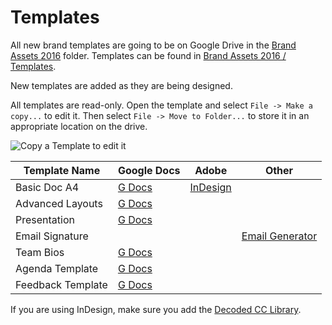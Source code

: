 # Templates

All new brand templates are going to be on Google Drive in the [Brand Assets 2016](https://drive.google.com/a/decoded.co/folderview?id=0B7zlrpAcS_XNd28wSXh3SE5Ja0U&usp=sharing) folder. Templates can be found in [Brand Assets 2016 / Templates](https://drive.google.com/a/decoded.co/folderview?id=0B7zlrpAcS_XNT1RRb0w5Znk2ajA&usp=sharing).

New templates are added as they are being designed.

All templates are read-only. Open the template and select `File -> Make a copy...` to edit it. Then select `File -> Move to Folder...` to store it in an appropriate location on the drive.

![Copy a Template to edit it](https://brand-assets.decoded.com/BrandGuidelines/gdocs-copy-template.png)

Template Name | Google Docs | Adobe | Other
--------------|-------------|----------|------
Basic Doc A4 | [G Docs](https://docs.google.com/a/decoded.co/document/d/16_L1jFKXjn84KpKs3ORsaCB1_WPqZgsRLDTpgMp7GnI/edit?usp=sharing) | [InDesign](https://drive.google.com/a/decoded.co/file/d/0B7zlrpAcS_XNYTZPa1pPQjRZOEU/view?usp=sharing)|
Advanced Layouts | [G Docs](https://docs.google.com/a/decoded.co/document/d/16_L1jFKXjn84KpKs3ORsaCB1_WPqZgsRLDTpgMp7GnI/edit?usp=sharing) | |
Presentation | [G Docs](https://docs.google.com/a/decoded.co/presentation/d/170sTaGNUKNJqACpSH7GEYSuAxefQFQ0UX-BRimg9OXM/edit?usp=sharing) | |
Email Signature |||[Email Generator](/pages/how-to/signature)
Team Bios |[G Docs](https://drive.google.com/open?id=1qalDFJHCTLTwjq5FDR4LlOBNaZTOurlwKYIvKor6LQc)||
Agenda Template |[G Docs](https://drive.google.com/open?id=1cyb-nuZbtusdSmDETgVhEQ0fONO2ef_XrMWQYGFm1Ps)||
Feedback Template |[G Docs](https://docs.google.com/a/decoded.co/document/d/1w4oG8EKtNN2BAAzB9YlI_BjMZQwdt0dqDBPUgNS7850/edit?usp=sharing)||

If you are using InDesign, make sure you add the [Decoded CC Library](/pages/how-to/cc-library).
